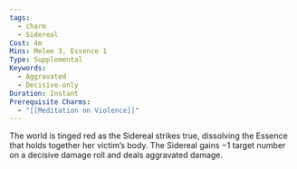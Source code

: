 ```yaml
---
tags:
  - charm
  - Sidereal
Cost: 4m
Mins: Melee 3, Essence 1
Type: Supplemental
Keywords:
  - Aggravated
  - Decisive-only
Duration: Instant
Prerequisite Charms:
  - "[[Meditation on Violence]]"
---
```

The world is tinged red as the Sidereal strikes true, dissolving the Essence that holds together her victim’s body. The Sidereal gains −1 target number on a decisive damage roll and deals aggravated damage.